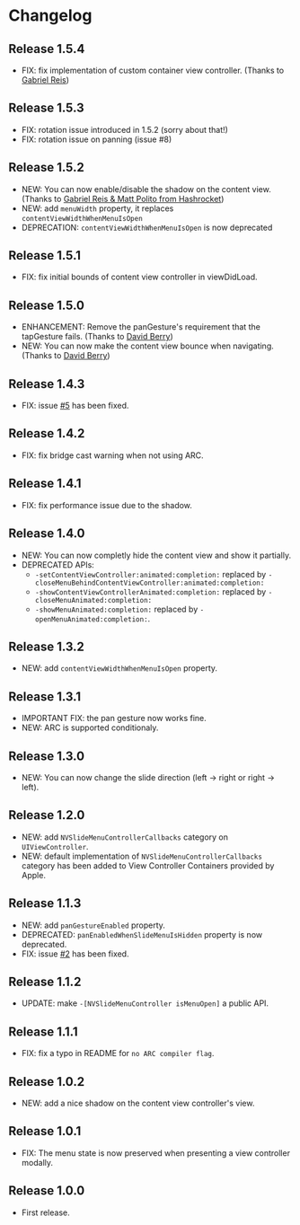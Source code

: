# Changelog

## Release 1.5.4

* FIX: fix implementation of custom container view controller. (Thanks to [Gabriel Reis](https://github.com/greis))

## Release 1.5.3

* FIX: rotation issue introduced in 1.5.2 (sorry about that!)
* FIX: rotation issue on panning (issue #8)

## Release 1.5.2

* NEW: You can now enable/disable the shadow on the content view. (Thanks to [Gabriel Reis & Matt Polito from Hashrocket](https://github.com/hashrocketeer))
* NEW: add `menuWidth` property, it replaces `contentViewWidthWhenMenuIsOpen`
* DEPRECATION: `contentViewWidthWhenMenuIsOpen` is now deprecated

## Release 1.5.1

* FIX: fix initial bounds of content view controller in viewDidLoad.

## Release 1.5.0

* ENHANCEMENT: Remove the panGesture's requirement that the tapGesture fails. (Thanks to [David Berry](https://github.com/DavidBarry))
* NEW: You can now make the content view bounce when navigating. (Thanks to [David Berry](https://github.com/DavidBarry))

## Release 1.4.3

* FIX: issue [#5](https://github.com/nverinaud/NVSlideMenuController/issues/5) has been fixed.

## Release 1.4.2

* FIX: fix bridge cast warning when not using ARC.

## Release 1.4.1

* FIX: fix performance issue due to the shadow.

## Release 1.4.0

* NEW: You can now completly hide the content view and show it partially.
* DEPRECATED APIs:
	* `-setContentViewController:animated:completion:` replaced by  `-closeMenuBehindContentViewController:animated:completion:`
	* `-showContentViewControllerAnimated:completion:` replaced by `-closeMenuAnimated:completion:`
	* `-showMenuAnimated:completion:` replaced by `-openMenuAnimated:completion:`.

## Release 1.3.2

* NEW: add `contentViewWidthWhenMenuIsOpen` property.

## Release 1.3.1

* IMPORTANT FIX: the pan gesture now works fine.
* NEW: ARC is supported conditionaly.

## Release 1.3.0

* NEW: You can now change the slide direction (left -> right or right -> left).

## Release 1.2.0

* NEW: add `NVSlideMenuControllerCallbacks` category on `UIViewController`.
* NEW: default implementation of `NVSlideMenuControllerCallbacks` category has 
been added to View Controller Containers provided by Apple.

## Release 1.1.3

* NEW: add `panGestureEnabled` property.
* DEPRECATED: `panEnabledWhenSlideMenuIsHidden` property is now deprecated.
* FIX: issue [#2](https://github.com/nverinaud/NVSlideMenuController/issues/2) has been fixed.

## Release 1.1.2

* UPDATE: make `-[NVSlideMenuController isMenuOpen]` a public API.

## Release 1.1.1

* FIX: fix a typo in README for `no ARC compiler flag`.

## Release 1.0.2

* NEW: add a nice shadow on the content view controller's view.

## Release 1.0.1

* FIX: The menu state is now preserved when presenting a view controller modally.

## Release 1.0.0

* First release.

